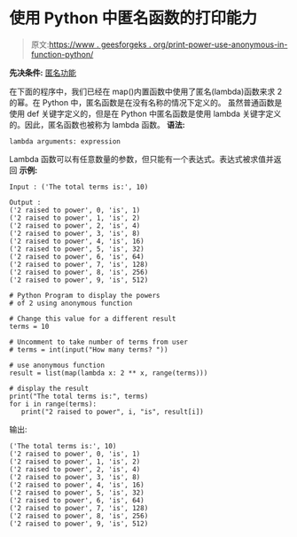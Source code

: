 # 使用 Python 中匿名函数的打印能力

> 原文:[https://www . geesforgeks . org/print-power-use-anonymous-in-function-python/](https://www.geeksforgeeks.org/print-powers-using-anonymous-function-in-python/)

**先决条件:** [匿名功能](https://www.geeksforgeeks.org/python-lambda-anonymous-functions-filter-map-reduce/)

在下面的程序中，我们已经在 map()内置函数中使用了匿名(lambda)函数来求 2 的幂。在 Python 中，匿名函数是在没有名称的情况下定义的。
虽然普通函数是使用 def 关键字定义的，但是在 Python 中匿名函数是使用 lambda 关键字定义的。因此，匿名函数也被称为 lambda 函数。
**语法:**

```
lambda arguments: expression
```

Lambda 函数可以有任意数量的参数，但只能有一个表达式。表达式被求值并返回
**示例:**

```
Input : ('The total terms is:', 10)

Output :
('2 raised to power', 0, 'is', 1)
('2 raised to power', 1, 'is', 2)
('2 raised to power', 2, 'is', 4)
('2 raised to power', 3, 'is', 8)
('2 raised to power', 4, 'is', 16)
('2 raised to power', 5, 'is', 32)
('2 raised to power', 6, 'is', 64)
('2 raised to power', 7, 'is', 128)
('2 raised to power', 8, 'is', 256)
('2 raised to power', 9, 'is', 512)

```

```
# Python Program to display the powers 
# of 2 using anonymous function

# Change this value for a different result
terms = 10

# Uncomment to take number of terms from user
# terms = int(input("How many terms? "))

# use anonymous function
result = list(map(lambda x: 2 ** x, range(terms)))

# display the result
print("The total terms is:", terms)
for i in range(terms):
   print("2 raised to power", i, "is", result[i])
```

输出:

```
('The total terms is:', 10)
('2 raised to power', 0, 'is', 1)
('2 raised to power', 1, 'is', 2)
('2 raised to power', 2, 'is', 4)
('2 raised to power', 3, 'is', 8)
('2 raised to power', 4, 'is', 16)
('2 raised to power', 5, 'is', 32)
('2 raised to power', 6, 'is', 64)
('2 raised to power', 7, 'is', 128)
('2 raised to power', 8, 'is', 256)
('2 raised to power', 9, 'is', 512)

```